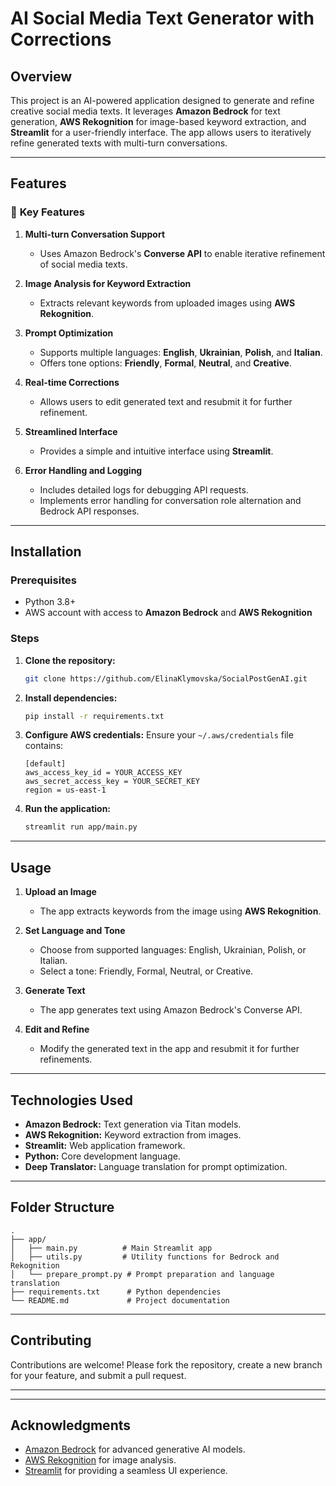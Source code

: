 # AI Social Media Text Generator with Corrections

## Overview
This project is an AI-powered application designed to generate and refine creative social media texts. It leverages **Amazon Bedrock** for text generation, **AWS Rekognition** for image-based keyword extraction, and **Streamlit** for a user-friendly interface. The app allows users to iteratively refine generated texts with multi-turn conversations.

---

## Features

### 🎯 **Key Features**
1. **Multi-turn Conversation Support**
   - Uses Amazon Bedrock's **Converse API** to enable iterative refinement of social media texts.

2. **Image Analysis for Keyword Extraction**
   - Extracts relevant keywords from uploaded images using **AWS Rekognition**.

3. **Prompt Optimization**
   - Supports multiple languages: **English**, **Ukrainian**, **Polish**, and **Italian**.
   - Offers tone options: **Friendly**, **Formal**, **Neutral**, and **Creative**.

4. **Real-time Corrections**
   - Allows users to edit generated text and resubmit it for further refinement.

5. **Streamlined Interface**
   - Provides a simple and intuitive interface using **Streamlit**.

6. **Error Handling and Logging**
   - Includes detailed logs for debugging API requests.
   - Implements error handling for conversation role alternation and Bedrock API responses.

---

## Installation

### Prerequisites
- Python 3.8+
- AWS account with access to **Amazon Bedrock** and **AWS Rekognition**

### Steps

1. **Clone the repository:**
   ```bash
   git clone https://github.com/ElinaKlymovska/SocialPostGenAI.git
   ```

2. **Install dependencies:**
   ```bash
   pip install -r requirements.txt
   ```

3. **Configure AWS credentials:**
   Ensure your `~/.aws/credentials` file contains:
   ```plaintext
   [default]
   aws_access_key_id = YOUR_ACCESS_KEY
   aws_secret_access_key = YOUR_SECRET_KEY
   region = us-east-1
   ```

4. **Run the application:**
   ```bash
   streamlit run app/main.py
   ```

---

## Usage

1. **Upload an Image**
   - The app extracts keywords from the image using **AWS Rekognition**.

2. **Set Language and Tone**
   - Choose from supported languages: English, Ukrainian, Polish, or Italian.
   - Select a tone: Friendly, Formal, Neutral, or Creative.

3. **Generate Text**
   - The app generates text using Amazon Bedrock's Converse API.

4. **Edit and Refine**
   - Modify the generated text in the app and resubmit it for further refinements.

---

## Technologies Used
- **Amazon Bedrock:** Text generation via Titan models.
- **AWS Rekognition:** Keyword extraction from images.
- **Streamlit:** Web application framework.
- **Python:** Core development language.
- **Deep Translator:** Language translation for prompt optimization.

---

## Folder Structure
```plaintext
.
├── app/
│   ├── main.py          # Main Streamlit app
│   ├── utils.py         # Utility functions for Bedrock and Rekognition
│   └── prepare_prompt.py # Prompt preparation and language translation
├── requirements.txt      # Python dependencies
└── README.md             # Project documentation
```

---

## Contributing
Contributions are welcome! Please fork the repository, create a new branch for your feature, and submit a pull request.

---


---

## Acknowledgments
- [Amazon Bedrock](https://aws.amazon.com/bedrock/) for advanced generative AI models.
- [AWS Rekognition](https://aws.amazon.com/rekognition/) for image analysis.
- [Streamlit](https://streamlit.io/) for providing a seamless UI experience.

